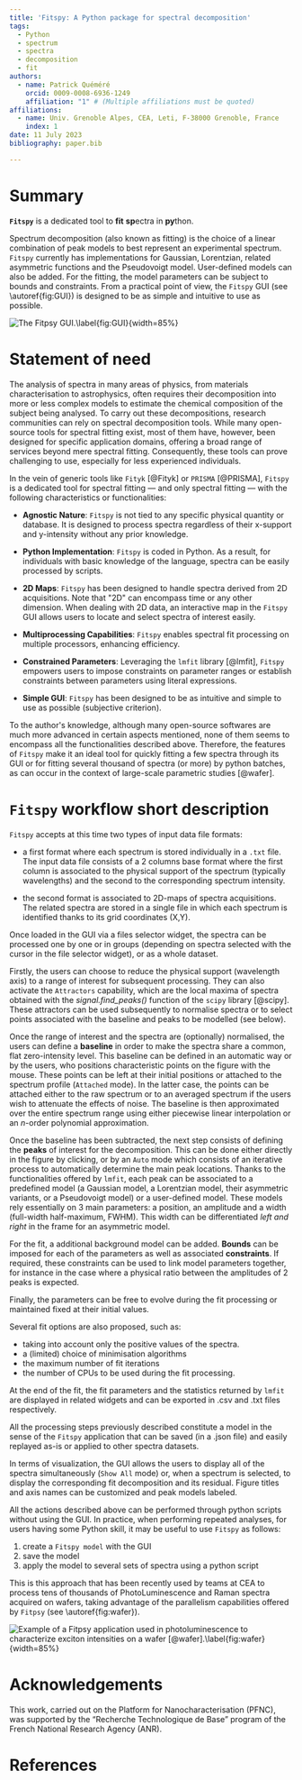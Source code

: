 ```yaml
---
title: 'Fitspy: A Python package for spectral decomposition'
tags:
  - Python
  - spectrum
  - spectra
  - decomposition
  - fit
authors:
  - name: Patrick Quéméré
    orcid: 0009-0008-6936-1249
    affiliation: "1" # (Multiple affiliations must be quoted)
affiliations:
  - name: Univ. Grenoble Alpes, CEA, Leti, F-38000 Grenoble, France
    index: 1
date: 11 July 2023
bibliography: paper.bib

---
```


# Summary

**`Fitspy`** is a dedicated tool to **fit** **sp**ectra in **py**thon.

Spectrum decomposition (also known as fitting) is the choice of a linear combination of peak models to best represent an experimental spectrum. `Fitspy` currently has implementations for Gaussian, Lorentzian, related asymmetric functions and the Pseudovoigt model. User-defined models can also be added. For the fitting, the model parameters can be subject to bounds and constraints.
From a practical point of view, the `Fitspy` GUI (see \autoref{fig:GUI}) is designed to be as simple and intuitive to use as possible.

![The `Fitpsy` GUI.\label{fig:GUI}](https://cea-metrocarac.github.io/fitspy/fitspy.png){width=85%}

# Statement of need

The analysis of spectra in many areas of physics, from materials characterisation to astrophysics, often requires their decomposition into more or less complex models to estimate the chemical composition of the subject being analysed.
To carry out these decompositions, research communities can rely on spectral decomposition tools.
While many open-source tools for spectral fitting exist, most of them have, however, been designed for specific application domains, offering a broad range of services beyond mere spectral fitting. Consequently, these tools can prove challenging to use, especially for less experienced individuals.

In the vein of generic tools like `Fityk` [@Fityk] or `PRISMA`  [@PRISMA], `Fitspy` is a dedicated tool for spectral fitting — and only spectral fitting — with the following characteristics or functionalities:

* **Agnostic Nature**: `Fitspy` is not tied to any specific physical quantity or database. It is designed to process spectra regardless of their x-support and y-intensity without any prior knowledge.

* **Python Implementation**: `Fitspy` is coded in Python. As a result, for individuals with basic knowledge of the language, spectra can be easily processed by scripts.

* **2D Maps**: `Fitspy` has been designed to handle spectra derived from 2D acquisitions. Note that "2D" can encompass time or any other dimension. When dealing with 2D data, an interactive map in the `Fitspy` GUI allows users to locate and select spectra of interest easily.

* **Multiprocessing Capabilities**: `Fitspy` enables spectral fit processing on multiple processors, enhancing efficiency.

* **Constrained Parameters**: Leveraging the `lmfit` library [@lmfit], `Fitspy` empowers users to impose constraints on parameter ranges or establish constraints between parameters using literal expressions.

* **Simple GUI**: `Fitspy` has been designed to be as intuitive and simple to use as possible (subjective criterion).

To the author's knowledge, although many open-source softwares are much more advanced in certain aspects mentioned, none of them seems to encompass all the functionalities described above. Therefore, the features of `Fitspy` make it an ideal tool for quickly fitting a few spectra through its GUI or for fitting several thousand of spectra (or more) by python batches, as can occur in the context of large-scale parametric studies [@wafer].

# `Fitspy` workflow short description

`Fitspy` accepts at this time two types of input data file formats:

* a first format where each spectrum is stored individually in a `.txt` file. The input data file consists of a 2 columns base format where the first column is associated to the physical support of the spectrum (typically wavelengths) and the second to the corresponding spectrum intensity.

* the second format is associated to 2D-maps of spectra acquisitions. The related spectra are stored in a single file in which each spectrum is identified thanks to its grid coordinates (X,Y).

Once loaded in the GUI via a files selector widget, the spectra can be processed one by one or in groups (depending on spectra selected with the cursor in the file selector widget), or as a whole dataset.

Firstly, the users can choose to reduce the physical support (wavelength axis) to a range of interest for subsequent processing. They can also activate the `Attractors` capability, which are the local maxima of spectra obtained with the *signal.find_peaks()* function of the `scipy` library [@scipy].
These attractors can be used subsequently to normalise spectra or to select points associated with the baseline and peaks to be modelled (see below).

Once the range of interest and the spectra are (optionally) normalised, the users can define a **baseline** in order to make the spectra share a common, flat zero-intensity level.
This baseline can be defined in an automatic way or by the users, who positions characteristic points on the figure with the mouse.
These points can be left at their initial positions or attached to the spectrum profile (`Attached` mode).
In the latter case, the points can be attached either to the raw spectrum or to an averaged spectrum if the users wish to attenuate the effects of noise.
The baseline is then approximated over the entire spectrum range using either piecewise linear interpolation or an *n*-order polynomial approximation.

Once the baseline has been subtracted, the next step consists of defining the **peaks** of interest for the decomposition.
This can be done either directly in the figure by clicking, or by an `Auto` mode which consists of an iterative process to automatically determine the main peak locations.
Thanks to the functionalities offered by `lmfit`, each peak can be associated to a predefined model (a Gaussian model, a Lorentzian model, their asymmetric variants, or a Pseudovoigt model) or a user-defined model. These models rely essentially on 3 main parameters: a position, an amplitude and a width (full-width half-maximum, FWHM). This width can be differentiated *left and right* in the frame for an asymmetric model.

For the fit, a additional background model can be added.
**Bounds** can be imposed for each of the parameters as well as associated **constraints**. If required, these constraints can be used to link model parameters together, for instance in the case where a physical ratio between the amplitudes of 2 peaks is expected.

Finally, the parameters can be free to evolve during the fit processing or maintained fixed at their initial values.

Several fit options are also proposed, such as:

* taking into account only the positive values of the spectra.
* a (limited) choice of minimisation algorithms
* the maximum number of fit iterations
* the number of CPUs to be used during the fit processing.

At the end of the fit, the fit parameters and the statistics returned by `lmfit` are displayed in related widgets and can be exported in .csv and .txt files respectively.

All the processing steps previously described constitute a model in the sense of the `Fitspy` application that can be saved (in a .json file) and easily replayed as-is or applied to other spectra datasets.

In terms of visualization, the GUI allows the users to display all of the spectra simultaneously (`Show All` mode) or, when a spectrum is selected, to display the corresponding fit decomposition and its residual. Figure titles and axis names can be customized and peak models labeled.

All the actions described above can be performed through python scripts without using the GUI. In practice, when performing repeated analyses, for users having some Python skill, it may be useful to use `Fitspy` as follows:

1. create a `Fitspy model` with the GUI
2. save the model
3. apply the model to several sets of spectra using a python script

This is this approach that has been recently used by teams at CEA to process tens of thousands of PhotoLuminescence and Raman spectra acquired on wafers, taking advantage of the parallelism capabilities offered by `Fitpsy` (see \autoref{fig:wafer}).

![Example of a `Fitpsy` application used in photoluminescence to characterize exciton intensities on a wafer [@wafer].\label{fig:wafer}](https://cea-metrocarac.github.io/fitspy/2d-map-PL.png){width=85%}

# Acknowledgements

This work, carried out on the Platform for Nanocharacterisation (PFNC), was supported by the “Recherche Technologique de Base” program of the French National Research Agency (ANR).

# References